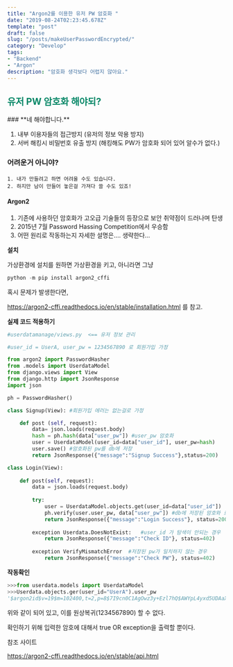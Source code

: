 ```yaml
---
title: "Argon2를 이용한 유저 PW 암호화 "
date: "2019-08-24T02:23:45.678Z"
template: "post"
draft: false
slug: "/posts/makeUserPasswordEncrypted/"
category: "Develop"
tags:
- "Backend"
- "Argon"
description: "암호화 생각보다 어렵지 않아요."
---
```

<h2 style="color:rgb(9, 136, 104)"> 유저 PW 암호화 해야되? </h2>
### **네 해야합니다.**

1. 내부 이용자들의 접근방지 (유저의 정보 악용 방지)
2. 서버 해킹시 비밀번호 유출 방지 (해킹해도 PW가 암호화 되어 있어 알수가 없다.)

### **어려운거 아니야?**

	1. 내가 만들려고 하면 어려울 수도 있습니다.
 	2. 하지만 남이 만들어 놓은걸 가져다 쓸 수도 있죠!

#### **Argon2** 

1. 기존에 사용하던 암호화가 고오급 기술들의 등장으로 보안 취약점이 드러나며 탄생
2. 2015년 7월 Password Hassing Competition에서 우승함
3. 어떤 원리로 작동하는지 자세한 설명은.... 생략한다... 

**설치** 

가상환경에 설치를 원하면 가상환경을 키고, 아니라면 그냥 

```python
python -m pip install argon2_cffi
```

혹시 문제가 발생한다면, 

https://argon2-cffi.readthedocs.io/en/stable/installation.html 를 참고.



**실제 코드 적용하기**

```python
#userdatamanage/views.py  <== 유저 정보 관리 

#user_id = UserA, user_pw = 1234567890 로 회원가입 가정 

from argon2 import PasswordHasher
from .models import UserdataModel
from django.views import View
from django.http import JsonResponse 
import json

ph = PasswordHasher()

class Signup(View): #회원가입 에러는 없는걸로 가정

    def post (self, request):  
        data= json.loads(request.body)
        hash = ph.hash(data["user_pw"]) #user_pw 암호화
        user = UserdataModel(user_id=data["user_id"], user_pw=hash)
        user.save() #암호화된 pw를 db에 저장
        return JsonResponse({"message":"Signup Success"},status=200)

class Login(View):
  
    def post(self, request):
        data = json.loads(request.body)
        
        try:  
            user = UserdataModel.objects.get(user_id=data["user_id"])
            ph.verify(user.user_pw, data["user_pw"]) #db에 저장된 암호와 로그인 입력된 암호 검증
            return JsonResponse({"message":"Login Success"}, status=200)
        
        exception Userdata.DoesNotExist:   #user_id 가 탐색이 안되는 경우
            return JsonResponse({"message":"Check ID"}, status=402)
         
        exception VerifyMismatchError  #저장된 pw가 일치하지 않는 경우 
            return JsonResponse({"message":"Check PW"}, status=402)      

```

**작동확인**

```python
>>>from userdata.models import UserdataModel
>>>Userdata.objects.ger(user_id="UserA").user_pw
'$argon2id$v=19$m=102400,t=2,p=8$7I9cn0C1AgOwz3y+Ezl7hQ$AWYpL4yxd5UDAaXn5T8HMQ'
```

위와 같이 되어 있고, 이를 원상복귀(1234567890) 할 수  없다. 

확인하기 위해 입력한 암호에 대해서  true OR exception을 출력할 뿐이다.  



참조 사이트 

https://argon2-cffi.readthedocs.io/en/stable/api.html